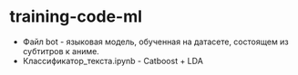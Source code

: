 # training-code-ml
* Файл bot - языковая модель, обученная на датасете, состоящем из субтитров к аниме.
 * Классификатор_текста.ipynb - Catboost + LDA
